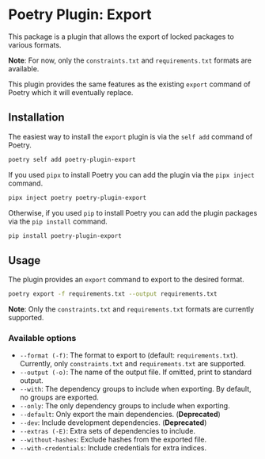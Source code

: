 # Poetry Plugin: Export

This package is a plugin that allows the export of locked packages to various formats.

**Note**: For now, only the `constraints.txt` and `requirements.txt` formats are available.

This plugin provides the same features as the existing `export` command of Poetry which it will eventually replace.


## Installation

The easiest way to install the `export` plugin is via the `self add` command of Poetry.

```bash
poetry self add poetry-plugin-export
```

If you used `pipx` to install Poetry you can add the plugin via the `pipx inject` command.

```bash
pipx inject poetry poetry-plugin-export
```

Otherwise, if you used `pip` to install Poetry you can add the plugin packages via the `pip install` command.

```bash
pip install poetry-plugin-export
```


## Usage

The plugin provides an `export` command to export to the desired format.

```bash
poetry export -f requirements.txt --output requirements.txt
```

**Note**: Only the `constraints.txt` and `requirements.txt` formats are currently supported.

### Available options

* `--format (-f)`: The format to export to (default: `requirements.txt`). Currently, only `constraints.txt` and `requirements.txt` are supported.
* `--output (-o)`: The name of the output file.  If omitted, print to standard output.
* `--with`: The dependency groups to include when exporting. By default, no groups are exported.
* `--only`: The only dependency groups to include when exporting.
* `--default`: Only export the main dependencies. (**Deprecated**)
* `--dev`: Include development dependencies. (**Deprecated**)
* `--extras (-E)`: Extra sets of dependencies to include.
* `--without-hashes`: Exclude hashes from the exported file.
* `--with-credentials`: Include credentials for extra indices.
